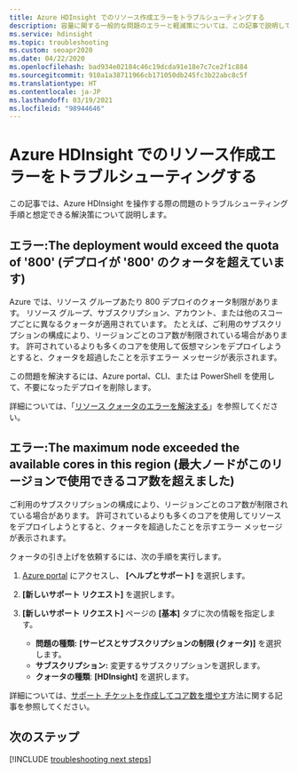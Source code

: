 ```yaml
---
title: Azure HDInsight でのリソース作成エラーをトラブルシューティングする
description: 容量に関する一般的な問題のエラーと軽減策については、この記事で説明しています。
ms.service: hdinsight
ms.topic: troubleshooting
ms.custom: seoapr2020
ms.date: 04/22/2020
ms.openlocfilehash: bad934e02184c46c19dcda91e18e7c7ce2f1c884
ms.sourcegitcommit: 910a1a38711966cb171050db245fc3b22abc8c5f
ms.translationtype: HT
ms.contentlocale: ja-JP
ms.lasthandoff: 03/19/2021
ms.locfileid: "98944646"
---
```

# <a name="troubleshoot-resource-creation-failures-in-azure-hdinsight"></a>Azure HDInsight でのリソース作成エラーをトラブルシューティングする

この記事では、Azure HDInsight を操作する際の問題のトラブルシューティング手順と想定できる解決策について説明します。

## <a name="error-the-deployment-would-exceed-the-quota-of-800"></a>エラー:The deployment would exceed the quota of '800' (デプロイが '800' のクォータを超えています)

Azure では、リソース グループあたり 800 デプロイのクォータ制限があります。 リソース グループ、サブスクリプション、アカウント、または他のスコープごとに異なるクォータが適用されています。 たとえば、ご利用のサブスクリプションの構成により、リージョンごとのコア数が制限されている場合があります。 許可されているよりも多くのコアを使用して仮想マシンをデプロイしようとすると、クォータを超過したことを示すエラー メッセージが表示されます。

この問題を解決するには、Azure portal、CLI、または PowerShell を使用して、不要になったデプロイを削除します。

詳細については、「[リソース クォータのエラーを解決する](../azure-resource-manager/templates/error-resource-quota.md)」を参照してください。

## <a name="error-the-maximum-node-exceeded-the-available-cores-in-this-region"></a>エラー:The maximum node exceeded the available cores in this region (最大ノードがこのリージョンで使用できるコア数を超えました)

ご利用のサブスクリプションの構成により、リージョンごとのコア数が制限されている場合があります。 許可されているよりも多くのコアを使用してリソースをデプロイしようとすると、クォータを超過したことを示すエラー メッセージが表示されます。

クォータの引き上げを依頼するには、次の手順を実行します。

1. [Azure portal](https://portal.azure.com) にアクセスし、 **[ヘルプとサポート]** を選択します。

1. **[新しいサポート リクエスト]** を選択します。

1. **[新しいサポート リクエスト]** ページの **[基本]** タブに次の情報を指定します。

   * **問題の種類:** **[サービスとサブスクリプションの制限 (クォータ)]** を選択します。
   * **サブスクリプション:** 変更するサブスクリプションを選択します。
   * **クォータの種類**: **[HDInsight]** を選択します。

詳細については、[サポート チケットを作成してコア数を増やす](hdinsight-capacity-planning.md#quotas)方法に関する記事を参照してください。

## <a name="next-steps"></a>次のステップ

[!INCLUDE [troubleshooting next steps](../../includes/hdinsight-troubleshooting-next-steps.md)]
